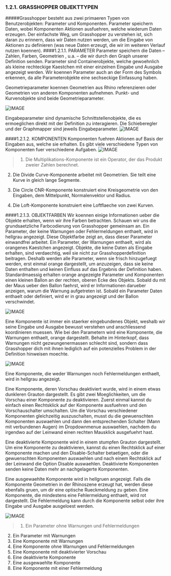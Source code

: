 ### 1.2.1. GRASSHOPPER OBJEKTTYPEN

#####Grasshopper besteht aus zwei primaeren Typen von Benutzerobjekten: Parameter und Komponenten. Parameter speichern Daten, wobei Komponenten Aktionen ausfuehren, welche wiederum Daten erzeugen. Der einfachste Weg, um Grasshopper zu verstehen ist, sich daran zu erinnern, dass wir Daten nutzen werden, um die Eingabe von Aktionen zu definieren (was neue Daten erzeugt, die wir im weiteren Verlauf nutzen koennen). 
####1.2.1.1. PARAMETER
Parameter speichern die Daten – Zahlen, Farben, Geometrien , u.a. – die wir durch den Graph unserer Definition senden. Parameter sind Containerobjekte, welche gewoehnlich als kleine rechteckige Kaestchen mit einer einzelnen Eingabe und Ausgabe angezeigt werden. Wir koennen Parameter auch an der Form des Symbols erkennen, da alle Parameterobjekte eine sechseckige Einfassung haben.

Geometrieparameter koennen Geometrien aus Rhino referenzieren oder Geometrien von anderen Komponenten aufnehmen. Punkt- und Kurvenobjekte sind beide Geometrieparameter.

![IMAGE](images/1-2-1/1-2-1_001-geometry-parameters.png)

Eingabeparameter sind dynamische Schnittstellenobjekte, die es ermoeglichen direkt mit der Definition zu interagieren. Die Schieberegler und der Graphmapper sind jeweils Eingabeparameter. 
![IMAGE](images/1-2-1/1-2-1_002-input-parameters.png)

####1.2.1.2. KOMPONENTEN
Komponenten fuehren Aktionen auf Basis der Eingaben aus, welche sie erhalten. Es gibt viele verschiedene Typen von Komponenten fuer verschiedene Aufgaben. 
![IMAGE](images/1-2-1/1-2-1_003-components.png)

>1. Die Multiplikations-Komponente ist ein Operator, der das Produkt zweier Zahlen berechnet.
2. Die Divide Curve-Komponente arbeitet mit Geometrien. Sie teilt eine Kurve in gleich lange Segmente. 

3. Die Circle CNR-Komponente konstruiert eine Kreisgeometrie von den Eingaben, dem Mittelpunkt, Normalenvektor und Radius.
4. Die Loft-Komponente konstruiert eine Loftflaeche von zwei Kurven.

####1.2.1.3. OBJEKTFARBEN
Wir koennen einige Informationen ueber die Objekte erhalten, wenn wir ihre Farben betrachten. Schauen wir uns die grundsaetzliche Farbcodierung von Grasshopper gemeinsam an. 
Ein Parameter, der keine Warnungen oder Fehlermeldungen enthaelt, wird in hellgrau angezeigt. Diese Objektfarbe zeigt an, dass dieser Parameter einwandfrei arbeitet. 
Ein Parameter, der Warnungen enthaelt, wird als orangenes Kaestchen angezeigt. Objekte, die keine Daten als Eingabe erhalten, sind verdaechtig, weil sie nicht zur Grasshopperdefinition beitragen. Deshalb werden alle Parameter, wenn sie frisch hinzugefuegt werden, erst einmal orange dargestellt, um anzuzeigen, dass sie keine Daten enthalten und keinen Einfluss auf das Ergebnis der Definition haben. Standardmaessig erhalten orange angezeigte Parameter und Komponenten einen kleinen Ballon an der rechten, oberen Ecke des Objekts. Sobald du mit der Maus ueber den Ballon faehrst, wird er Informationen darueber anzeigen, warum die Warnung aufgetreten ist. Sobald ein Parameter Daten enthaelt oder definiert, wird er in grau angezeigt und der Ballon verschwindet.

![IMAGE](images/1-2-1/1-2-1_004-parameter-warning.png)

Eine Komponente ist immer ein staerker eingebundenes Objekt, weshalb wir seine Eingabe und Ausgabe bewusst verstehen und anschliessend koordinieren muessen. Wie bei den Parametern wird eine Komponente, die Warnungen enthaelt, orange dargestellt. Behalte im Hinterkopf, dass Warnungen nicht gezwungenermassen schlecht sind, sondern dass Grasshopper dich mit ihnen lediglich auf ein potenzielles Problem in der Definition hinweisen moechte.

![IMAGE](images/1-2-1/1-2-1_005-component-warning.png)

Eine Komponente, die weder Warnungen noch Fehlermeldungen enthaelt, wird in hellgrau angezeigt.

Eine Komponente, deren Vorschau deaktiviert wurde, wird in einem etwas dunkleren Grauton dargestellt. Es gibt zwei Moeglichkeiten, um die Vorschau einer Komponente zu deaktivieren. Zuerst einmal kannst du einfach einen Rechtsklick auf der Komponente ausfuehren und den Vorschauschalter umschalten. Um die Vorschau verschiedener Komponenten gleichzeitig auszuschalten, musst du die gewuenschten Komponenten auswaehlen und dann den entsprechenden Schalter (Mann mit verbundenen Augen) im Dropdownmenue auswaehlen, nachdem du irgendwo auf der Leinwand einen rechten Mausklick ausgefuehrt hast.

Eine deaktivierte Komponente wird in einem stumpfen Grauton dargestellt. Um eine Komponente zu deaktivieren, kannst du einen Rechtsklick auf einer Komponente machen und den Disable-Schalter betaetigen, oder die gewuenschten Komponenten auswaehlen und nach einem Rechtsklick auf der Leinwand die Option Disable auswaehlen. Deaktivierte Komponenten senden keine Daten mehr an nachgelagerte Komponenten.

Eine ausgewaehlte Komponente wird in hellgruen angezeigt. Falls die Komponente Geometrien in der Rhinoszene erzeugt hat, werden diese ebenfalls gruen, um dir eine optische Rueckmeldung zu geben.
Eine Komponente, die mindestens eine Fehlermeldung enthaelt, wird rot dargestellt. Die Fehlermeldung kann durch die Komponente selbst oder ihre Eingabe und Ausgabe ausgeloest werden.

![IMAGE](images/1-2-1/1-2-1_006-object-colors.png)
>1. Ein Parameter ohne Warnungen und Fehlermeldungen
2. Ein Parameter mit Warnungen
3. Eine Komponente mit Warnungen
4. Eine Komponente ohne Warnungen und Fehlermeldungen
5. Eine Komponente mit deaktivierter Vorschau
6. Eine deaktivierte Komponente
7. Eine ausgewaehlte Komponente
8. Eine Komponente mit einer Fehlermeldung
